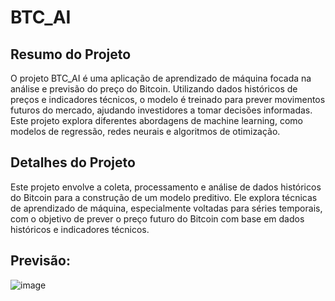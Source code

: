 # BTC_AI

## Resumo do Projeto

O projeto BTC_AI é uma aplicação de aprendizado de máquina focada na análise e previsão do preço do Bitcoin. Utilizando dados históricos de preços e indicadores técnicos, o modelo é treinado para prever movimentos futuros do mercado, ajudando investidores a tomar decisões informadas. Este projeto explora diferentes abordagens de machine learning, como modelos de regressão, redes neurais e algoritmos de otimização.

## Detalhes do Projeto

Este projeto envolve a coleta, processamento e análise de dados históricos do Bitcoin para a construção de um modelo preditivo. Ele explora técnicas de aprendizado de máquina, especialmente voltadas para séries temporais, com o objetivo de prever o preço futuro do Bitcoin com base em dados históricos e indicadores técnicos.

## Previsão:

![image]('https://github.com/AndreMoreira00/BTC_AI/blob/main/image.png')
